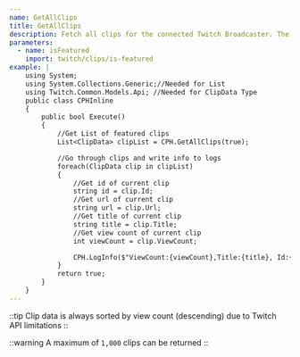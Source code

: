 ```yaml
---
name: GetAllClips
title: GetAllClips
description: Fetch all clips for the connected Twitch Broadcaster. The list is in descending order by view count.
parameters:
  - name: isFeatured
    import: twitch/clips/is-featured
example: |
    using System;
    using System.Collections.Generic;//Needed for List
    using Twitch.Common.Models.Api; //Needed for ClipData Type
    public class CPHInline
    {
        public bool Execute()
        {
            //Get List of featured clips
            List<ClipData> clipList = CPH.GetAllClips(true);

            //Go through clips and write info to logs
            foreach(ClipData clip in clipList)
            {
                //Get id of current clip
                string id = clip.Id;
                //Get url of current clip
                string url = clip.Url;
                //Get title of current clip
                string title = clip.Title;
                //Get view count of current clip
                int viewCount = clip.ViewCount;

                CPH.LogInfo($"ViewCount:{viewCount},Title:{title}, Id:{id}, Url:{url}");
            }
            return true;
        }
    }
---
```


::tip
Clip data is always sorted by view count (descending) due to Twitch API limitations
::

::warning
  A maximum of `1,000` clips can be returned
::